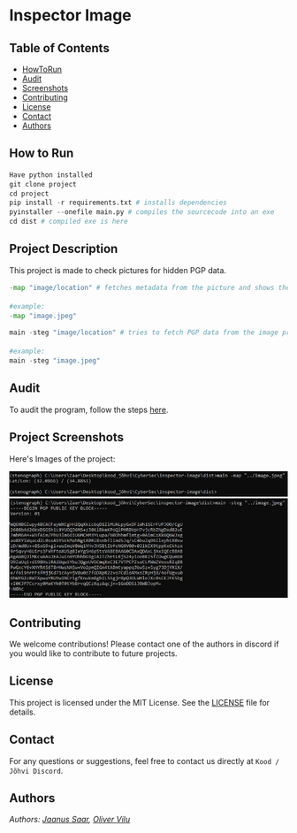 # Inspector Image

## Table of Contents

- [HowToRun](#howtorun)
- [Audit](#audit)
- [Screenshots](#screenshots)
- [Contributing](#contributing)
- [License](#license)
- [Contact](#contact)
- [Authors](#authors)

## How to Run

```python
Have python installed
git clone project
cd project
pip install -r requirements.txt # installs dependencies
pyinstaller --onefile main.py # compiles the sourcecode into an exe
cd dist # compiled exe is here
```

## Project Description

This project is made to check pictures for hidden PGP data.

```python
-map "image/location" # fetches metadata from the picture and shows the longitude and latitude of where the picture was taken.

#example:
-map "image.jpeg"
```

```python
main -steg "image/location" # tries to fetch PGP data from the image provided and show it in the terminal.

#example:
main -steg "image.jpeg"
```

## Audit

To audit the program, follow the steps [here](https://github.com/01-edu/public/tree/master/subjects/cybersecurity/inspector-image/audit).

## Project Screenshots

Here's Images of the project:

<img src="img/map.jpg" alt="Map" width="1000">
<img src="img/steg.jpg" alt="Steg" width="1000">

## Contributing

We welcome contributions! Please contact one of the authors in discord if you would like to contribute to future projects.

## License

This project is licensed under the MIT License. See the [LICENSE](https://opensource.org/license/mit) file for details.

## Contact

For any questions or suggestions, feel free to contact us directly at `Kood / Jõhvi Discord`.

## Authors

_Authors: [Jaanus Saar](https://01.kood.tech/git/jsaar), [Oliver Vilu](https://01.kood.tech/git/ovilu)_
